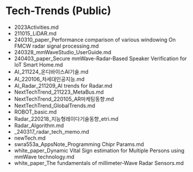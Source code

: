 

# Tech-Trends (Public)  

- 2023Activities.md  
- 211015_LiDAR.md  
- 240310_paper_Performance comparison of various windowing On FMCW radar signal processing.md  
- 240328_mmWaveStudio_UserGuide.md  
- 240403_paper_Secure mmWave-Radar-Based Speaker Verification for IoT Smart Home.md  
- AI_211224_온디바이스AI기술.md  
- AI_220106_차세대인공지능.md  
- AI_Radar_211209_AI trends for Radar.md  
- NextTechTrend_211223_MetaBus.md  
- NextTechTrend_220105_AR마케팅동향.md  
- NextTechTrend_GlobalTrends.md  
- ROBOT_basic.md  
- Radar_220218_지능형레이다기술동향_etri.md  
- Radar_Algorithm.md  
- _240317_radar_tech_memo.md
- newTech.md  
- swra553a_AppsNote_Programming Chipr Params.md  
- white_paper_Dynamic Vital Sign estimation for Multiple Persons using mmWave technology.md  
- white_paper_The fundamentals of millimeter-Wave Radar Sensors.md  


